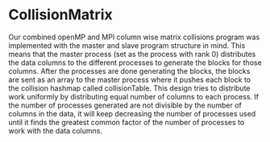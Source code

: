 # CollisionMatrix

Our combined openMP and MPI column wise matrix collisions program was implemented with the master and slave program structure in mind. This means that the master process (set as the process with rank 0) distributes the data columns to the different processes to generate the blocks for those columns. After the processes are done generating the blocks, the blocks are sent as an array to the master process where it pushes each block to the collision hashmap called collisionTable. This design tries to distribute work uniformly by distributing equal number of columns to each process. If the number of processes generated are not divisible by the number of columns in the data, it will keep decreasing the number of processes used until it finds the greatest common factor of the number of processes to work with the data columns.
